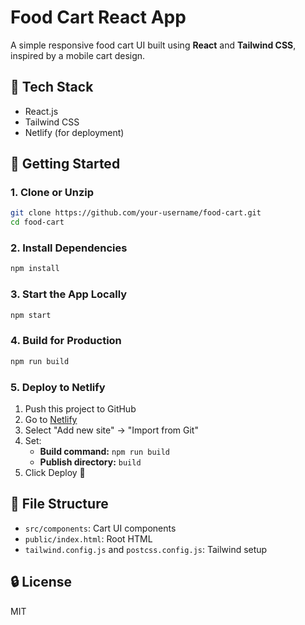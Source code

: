# Food Cart React App

A simple responsive food cart UI built using **React** and **Tailwind CSS**, inspired by a mobile cart design.

## 🧰 Tech Stack
- React.js
- Tailwind CSS
- Netlify (for deployment)

## 🚀 Getting Started

### 1. Clone or Unzip
```bash
git clone https://github.com/your-username/food-cart.git
cd food-cart
```

### 2. Install Dependencies
```bash
npm install
```

### 3. Start the App Locally
```bash
npm start
```

### 4. Build for Production
```bash
npm run build
```

### 5. Deploy to Netlify
1. Push this project to GitHub
2. Go to [Netlify](https://www.netlify.com/)
3. Select "Add new site" → "Import from Git"
4. Set:
   - **Build command:** `npm run build`
   - **Publish directory:** `build`
5. Click Deploy 🎉

## 📁 File Structure

- `src/components`: Cart UI components
- `public/index.html`: Root HTML
- `tailwind.config.js` and `postcss.config.js`: Tailwind setup

## 🔒 License
MIT

